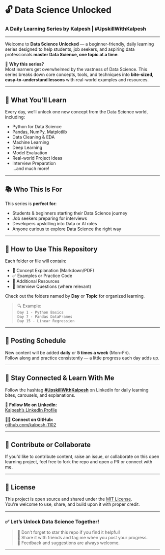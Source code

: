 # 🔓 Data Science Unlocked  
### A Daily Learning Series by Kalpesh | #UpskillWithKalpesh

---

Welcome to **Data Science Unlocked** — a beginner-friendly, daily learning series designed to help students, job seekers, and aspiring data professionals **master Data Science, one topic at a time**.

📌 **Why this series?**  
Most learners get overwhelmed by the vastness of Data Science. This series breaks down core concepts, tools, and techniques into **bite-sized, easy-to-understand lessons** with real-world examples and resources.

---

## 🧠 What You'll Learn

Every day, we’ll unlock one new concept from the Data Science world, including:

- Python for Data Science  
- Pandas, NumPy, Matplotlib  
- Data Cleaning & EDA  
- Machine Learning    
- Deep Learning    
- Model Evaluation  
- Real-world Project Ideas  
- Interview Preparation  
...and much more!

---

## 📚 Who This Is For

This series is **perfect for**:
- Students & beginners starting their Data Science journey  
- Job seekers preparing for interviews  
- Developers upskilling into Data or AI roles  
- Anyone curious to explore Data Science the right way

---

## 🚀 How to Use This Repository

Each folder or file will contain:
- 📄 Concept Explanation (Markdown/PDF)
- ✅ Examples or Practice Code
- 🔗 Additional Resources
- 🧠 Interview Questions (where relevant)

Check out the folders named by **Day** or **Topic** for organized learning.

> 🔍 Example:  
> `Day 1 - Python Basics`  
> `Day 7 - Pandas DataFrames`  
> `Day 15 - Linear Regression`  

---

## 📅 Posting Schedule

New content will be added **daily** or **5 times a week** (Mon–Fri).  
Follow along and practice consistently — a little progress each day adds up.

---

## 💬 Stay Connected & Learn With Me

Follow the hashtag **[#UpskillWithKalpesh](https://www.linkedin.com/feed/hashtag/upskillwithkalpesh/)** on LinkedIn for daily learning bites, carousels, and explanations.

📲 **Follow Me on LinkedIn:**  
[Kalpesh’s LinkedIn Profile](https://www.linkedin.com/in/kalpesh1102/)

🧑‍💻 **Connect on GitHub:**  
[github.com/kalpesh-1102](https://github.com/kalpesh-1102)

---

## 🙌 Contribute or Collaborate

If you'd like to contribute content, raise an issue, or collaborate on this open learning project, feel free to fork the repo and open a PR or connect with me.

---

## 🔖 License

This project is open source and shared under the [MIT License](LICENSE).  
You're welcome to use, share, and build upon it with proper credit.

---

### ✅ Let’s Unlock Data Science Together!

> 🌟 Don’t forget to star this repo if you find it helpful!  
> 📌 Share it with friends and tag me when you post your progress.  
> 💬 Feedback and suggestions are always welcome.

---

